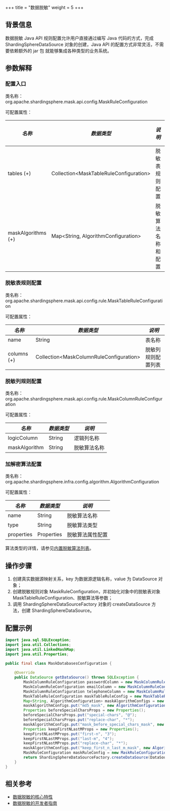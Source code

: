 +++
title = "数据脱敏"
weight = 5
+++

## 背景信息

数据脱敏 Java API 规则配置允许用户直接通过编写 Java 代码的方式，完成 ShardingSphereDataSource 对象的创建，Java API 的配置方式非常灵活，不需要依赖额外的 jar 包 就能够集成各种类型的业务系统。

## 参数解释

### 配置入口

类名称：org.apache.shardingsphere.mask.api.config.MaskRuleConfiguration

可配置属性：

| *名称*               | *数据类型*                                   | *说明*      | *默认值* |
|--------------------|------------------------------------------|-----------|-------|
| tables (+)         | Collection\<MaskTableRuleConfiguration\> | 脱敏表规则配置   |       |
| maskAlgorithms (+) | Map\<String, AlgorithmConfiguration\>    | 脱敏算法名称和配置 |       |

### 脱敏表规则配置

类名称：org.apache.shardingsphere.mask.api.config.rule.MaskTableRuleConfiguration

可配置属性：

| *名称*        | *数据类型*                                    | *说明*      |
|-------------|-------------------------------------------|-----------|
| name        | String                                    | 表名称       |
| columns (+) | Collection\<MaskColumnRuleConfiguration\> | 脱敏列规则配置列表 |

### 脱敏列规则配置

类名称：org.apache.shardingsphere.mask.api.config.rule.MaskColumnRuleConfiguration

可配置属性：

| *名称*          | *数据类型* | *说明*   |
|---------------|--------|--------|
| logicColumn   | String | 逻辑列名称  |
| maskAlgorithm | String | 脱敏算法名称 |

### 加解密算法配置

类名称：org.apache.shardingsphere.infra.config.algorithm.AlgorithmConfiguration

可配置属性：

| *名称*       | *数据类型*     | *说明*     |
|------------|------------|----------|
| name       | String     | 脱敏算法名称   |
| type       | String     | 脱敏算法类型   |
| properties | Properties | 脱敏算法属性配置 |

算法类型的详情，请参见[内置脱敏算法列表](/cn/user-manual/common-config/builtin-algorithm/mask)。

## 操作步骤

1. 创建真实数据源映射关系，key 为数据源逻辑名称，value 为 DataSource 对象；
2. 创建脱敏规则对象 MaskRuleConfiguration，并初始化对象中的脱敏表对象 MaskTableRuleConfiguration、脱敏算法等参数；
3. 调用 ShardingSphereDataSourceFactory 对象的 createDataSource 方法，创建 ShardingSphereDataSource。

## 配置示例

```java
import java.sql.SQLException;
import java.util.Collections;
import java.util.LinkedHashMap;
import java.util.Properties;

public final class MaskDatabasesConfiguration {
    
    @Override
    public DataSource getDataSource() throws SQLException {
        MaskColumnRuleConfiguration passwordColumn = new MaskColumnRuleConfiguration("password", "md5_mask");
        MaskColumnRuleConfiguration emailColumn = new MaskColumnRuleConfiguration("email", "mask_before_special_chars_mask");
        MaskColumnRuleConfiguration telephoneColumn = new MaskColumnRuleConfiguration("telephone", "keep_first_n_last_m_mask");
        MaskTableRuleConfiguration maskTableRuleConfig = new MaskTableRuleConfiguration("t_user", Arrays.asList(passwordColumn, emailColumn, telephoneColumn));
        Map<String, AlgorithmConfiguration> maskAlgorithmConfigs = new LinkedHashMap<>(3, 1);
        maskAlgorithmConfigs.put("md5_mask", new AlgorithmConfiguration("MD5", new Properties()));
        Properties beforeSpecialCharsProps = new Properties();
        beforeSpecialCharsProps.put("special-chars", "@");
        beforeSpecialCharsProps.put("replace-char", "*");
        maskAlgorithmConfigs.put("mask_before_special_chars_mask", new AlgorithmConfiguration("MASK_BEFORE_SPECIAL_CHARS", beforeSpecialCharsProps));
        Properties keepFirstNLastMProps = new Properties();
        keepFirstNLastMProps.put("first-n", "3");
        keepFirstNLastMProps.put("last-m", "4");
        keepFirstNLastMProps.put("replace-char", "*");
        maskAlgorithmConfigs.put("keep_first_n_last_m_mask", new AlgorithmConfiguration("KEEP_FIRST_N_LAST_M", keepFirstNLastMProps));
        MaskRuleConfiguration maskRuleConfig = new MaskRuleConfiguration(Collections.singleton(maskTableRuleConfig), maskAlgorithmConfigs);
        return ShardingSphereDataSourceFactory.createDataSource(DataSourceUtil.createDataSource("demo_ds"), Collections.singleton(maskRuleConfig), new Properties());
    }
}
```

## 相关参考

- [数据脱敏的核心特性](/cn/features/mask/ )
- [数据脱敏的开发者指南](/cn/dev-manual/mask/)